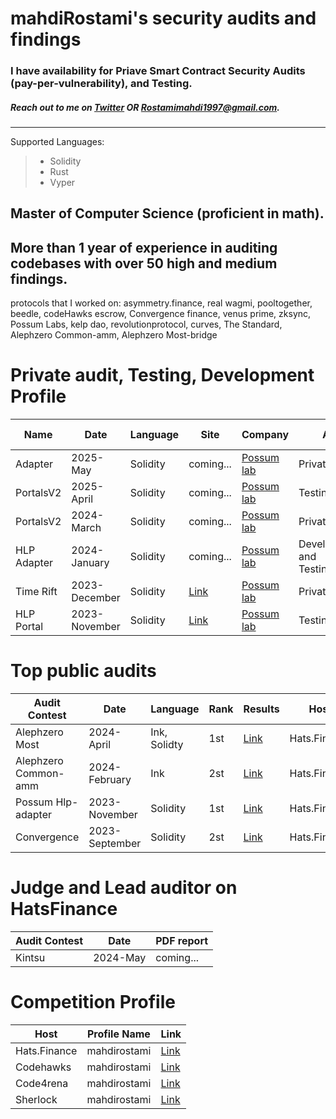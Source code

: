 # mahdiRostami's security audits and findings
### I have availability for Priave Smart Contract Security Audits (pay-per-vulnerability), and Testing. 
##### Reach out to me on [Twitter](https://twitter.com/0xmahdirostami) OR Rostamimahdi1997@gmail.com.

***
Supported Languages: 
> - Solidity
> - Rust
> - Vyper

## Master of Computer Science (proficient in math).

## More than 1 year of experience in auditing codebases with over 50 high and medium findings.
protocols that I worked on: asymmetry.finance, real wagmi, pooltogether, beedle, codeHawks escrow, Convergence finance, venus prime, zksync, Possum Labs, kelp dao, revolutionprotocol, curves, The Standard, Alephzero Common-amm, Alephzero Most-bridge


# <a name="Private"></a>Private audit, Testing, Development Profile

| Name       | Date          | Language | Site                                    | Company                                   | Action                            | GitHub Link                                                                                     |
| ---------- | ------------- | -------- | --------------------------------------- | ----------------------------------------- | --------------------------------- | ------------------------------------------------------- |
| Adapter    | 2025-May      | Solidity | coming...                               | [Possum lab](https://www.possumlabs.io/)  | Private Audit                     | coming...                                               |
| PortalsV2  | 2025-April    | Solidity | coming...                               | [Possum lab](https://www.possumlabs.io/)  | Testing(foundry)                  | [Link](https://github.com/PossumLabsCrypto/PortalsV2/blob/main/test/PortalV2MultiAssetTest.t.sol)|
| PortalsV2  | 2024-March    | Solidity | coming...                               | [Possum lab](https://www.possumlabs.io/)  | Private Audit                     | [Link](https://github.com/PossumLabsCrypto/PortalsV2/tree/main)|
| HLP Adapter| 2024-January  | Solidity | coming...                               | [Possum lab](https://www.possumlabs.io/)  | Development and Testing(foundry)  | [Link](https://github.com/0xmahdirostami/Adapters)|
| Time Rift  | 2023-December | Solidity | [Link](https://timerift.possumlabs.io/) | [Possum lab](https://www.possumlabs.io/)  | Private Audit                     | [Link](https://github.com/0xmahdirostami/audits/tree/main/Private-audit/Time%20Rift/report.pdf)| 
| HLP Portal | 2023-November | Solidity | [Link](https://portals.possumlabs.io/)  | [Possum lab](https://www.possumlabs.io/)  | Testing(foundry)                  | [Link](https://github.com/PossumLabsCrypto/Portals/blob/main/test/V1/PortalUnit.t.sol)| 

# <a name="Top"></a>Top public audits

| Audit Contest        | Date            | Language     | Rank | Results                                                                                                                              | Host         | 
| -------------------- | --------------- | ------------ | ---- | ------------------------------------------------------------------------------------------------------------------------------------ | ------------ |
| Alephzero Most       |  2024-April     | Ink, Solidty | 1st  | [Link](https://app.hats.finance/audit-competitions/most-aleph-zero-bridge-0xab7c1d45ae21e7133574746b2985c58e0ae2e61d/leaderboard)    | Hats.Finance |
| Alephzero Common-amm |  2024-February  | Ink          | 2st  | [Link](https://app.hats.finance/audit-competitions/alephzeroamm-0x0d88a9ece90994ecb3ba704730819d71c139f60f/leaderboard)              | Hats.Finance |
| Possum Hlp-adapter   |  2023-November  | Solidity     | 1st  | [Link](https://app.hats.finance/audit-competitions/possum-labs-portals-0xed8965d49b8aeca763447d56e6da7f4e0506b2d3/leaderboard)       | Hats.Finance |
| Convergence          |  2023-September | Solidity     | 2st  | [Link](https://app.hats.finance/audit-competitions/convergence-finance-0x0e410e7af8e70fc5bffcdbfbdf1673ee7b3d0777/leaderboard)       | Hats.Finance |

# <a name="Top"></a>Judge and Lead auditor on HatsFinance

| Audit Contest        | Date            | PDF report                                                                                                                              |
| -------------------- | --------------- | --------------------------------------------------------------------------------------------------------------------------------------- | 
| Kintsu               |  2024-May       | coming...                                                                                                                               |


# <a name="Competition"></a>Competition Profile

| Host          | Profile Name  | Link                                                                |  
| ------------- | ------------- | ------------------------------------------------------------------- |
| Hats.Finance  |  mahdirostami | [Link](https://app.hats.finance/profile/mahdirostami)               |
| Codehawks     |  mahdirostami | [Link](https://www.codehawks.com/profile/clk52jmr9000el008w4z3a043) | 
| Code4rena     |  mahdirostami | [Link](https://code4rena.com/@mahdirostami)                         | 
| Sherlock      |  mahdirostami | [Link](https://audits.sherlock.xyz/watson/mahdiRostami)             |


